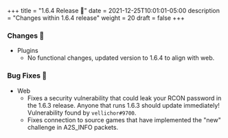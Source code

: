 +++
title = "1.6.4 Release 🔖"
date = 2021-12-25T10:01:01-05:00
description = "Changes within 1.6.4 release"
weight = 20
draft = false
+++

### Changes :art:
- Plugins
  - No functional changes, updated version to 1.6.4 to align with web.

### Bug Fixes :bug:
- Web
  - Fixes a security vulnerability that could leak your RCON password in the 1.6.3 release. Anyone that runs 1.6.3 should update immediately! Vulnerability found by `vellichor#9700`.
  - Fixes connection to source games that have implemented the "new" challenge in A2S_INFO packets.